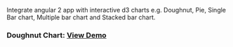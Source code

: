 Integrate angular 2 app with interactive d3 charts e.g. Doughnut, Pie, Single Bar chart, Multiple bar chart and Stacked bar chart.
<h3>Doughnut Chart:  <a target="_blank" href="https://plnkr.co/edit/avvvNelREDhFdKCTe8eh?p=preview">View Demo</a></h3>

